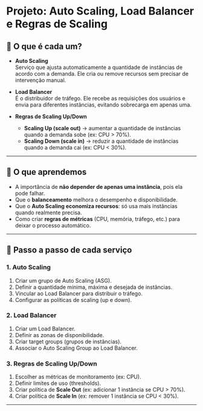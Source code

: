 # Projeto: Auto Scaling, Load Balancer e Regras de Scaling

## 🔹 O que é cada um?
- **Auto Scaling**  
  Serviço que ajusta automaticamente a quantidade de instâncias de acordo com a demanda. Ele cria ou remove recursos sem precisar de intervenção manual.  

- **Load Balancer**  
  É o distribuidor de tráfego. Ele recebe as requisições dos usuários e envia para diferentes instâncias, evitando sobrecarga em apenas uma.  

- **Regras de Scaling Up/Down**  
  - **Scaling Up (scale out)** → aumentar a quantidade de instâncias quando a demanda sobe (ex: CPU > 70%).  
  - **Scaling Down (scale in)** → reduzir a quantidade de instâncias quando a demanda cai (ex: CPU < 30%).  

---

## 🔹 O que aprendemos
- A importância de **não depender de apenas uma instância**, pois ela pode falhar.  
- Que o **balanceamento** melhora o desempenho e disponibilidade.  
- Que o **Auto Scaling economiza recursos**: só usa mais instâncias quando realmente precisa.  
- Como criar **regras de métricas** (CPU, memória, tráfego, etc.) para deixar o processo automático.  

---

## 🔹 Passo a passo de cada serviço

### 1. Auto Scaling
1. Criar um grupo de Auto Scaling (ASG).  
2. Definir a quantidade mínima, máxima e desejada de instâncias.  
3. Vincular ao Load Balancer para distribuir o tráfego.  
4. Configurar as políticas de scaling (up e down).  

### 2. Load Balancer
1. Criar um Load Balancer.  
2. Definir as zonas de disponibilidade.  
3. Criar target groups (grupos de instâncias).  
4. Associar o Auto Scaling Group ao Load Balancer.  

### 3. Regras de Scaling Up/Down
1. Escolher as métricas de monitoramento (ex: CPU).  
2. Definir limites de uso (thresholds).  
3. Criar política de **Scale Out** (ex: adicionar 1 instância se CPU > 70%).  
4. Criar política de **Scale In** (ex: remover 1 instância se CPU < 30%).  

---
